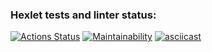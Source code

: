 ### Hexlet tests and linter status:
[![Actions Status](https://github.com/Faizik12/python-project-49/workflows/hexlet-check/badge.svg)](https://github.com/Faizik12/python-project-49/actions)
[![Maintainability](https://api.codeclimate.com/v1/badges/c3ee10cf6b2468e4aec0/maintainability)](https://codeclimate.com/github/Faizik12/python-project-49/maintainability)
[![asciicast](https://asciinema.org/a/UduZeOM64sNJR6CLWI8sosiI5.svg)](https://asciinema.org/a/UduZeOM64sNJR6CLWI8sosiI5)